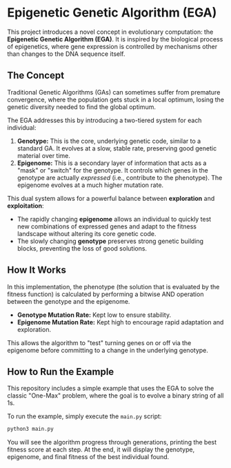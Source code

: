 # Epigenetic Genetic Algorithm (EGA)

This project introduces a novel concept in evolutionary computation: the **Epigenetic Genetic Algorithm (EGA)**. It is inspired by the biological process of epigenetics, where gene expression is controlled by mechanisms other than changes to the DNA sequence itself.

## The Concept

Traditional Genetic Algorithms (GAs) can sometimes suffer from premature convergence, where the population gets stuck in a local optimum, losing the genetic diversity needed to find the global optimum.

The EGA addresses this by introducing a two-tiered system for each individual:

1.  **Genotype:** This is the core, underlying genetic code, similar to a standard GA. It evolves at a slow, stable rate, preserving good genetic material over time.
2.  **Epigenome:** This is a secondary layer of information that acts as a "mask" or "switch" for the genotype. It controls which genes in the genotype are actually *expressed* (i.e., contribute to the phenotype). The epigenome evolves at a much higher mutation rate.

This dual system allows for a powerful balance between **exploration** and **exploitation**:
- The rapidly changing **epigenome** allows an individual to quickly test new combinations of expressed genes and adapt to the fitness landscape without altering its core genetic code.
- The slowly changing **genotype** preserves strong genetic building blocks, preventing the loss of good solutions.

## How It Works

In this implementation, the phenotype (the solution that is evaluated by the fitness function) is calculated by performing a bitwise AND operation between the genotype and the epigenome.

- **Genotype Mutation Rate:** Kept low to ensure stability.
- **Epigenome Mutation Rate:** Kept high to encourage rapid adaptation and exploration.

This allows the algorithm to "test" turning genes on or off via the epigenome before committing to a change in the underlying genotype.

## How to Run the Example

This repository includes a simple example that uses the EGA to solve the classic "One-Max" problem, where the goal is to evolve a binary string of all 1s.

To run the example, simply execute the `main.py` script:

```bash
python3 main.py
```

You will see the algorithm progress through generations, printing the best fitness score at each step. At the end, it will display the genotype, epigenome, and final fitness of the best individual found.